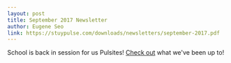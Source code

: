 ```yaml
---
layout: post
title: September 2017 Newsletter
author: Eugene Seo
link: https://stuypulse.com/downloads/newsletters/september-2017.pdf
---
```

School is back in session for us Pulsites!
[Check out](/downloads/newsletters/september-2017.pdf) what we've been up to!
